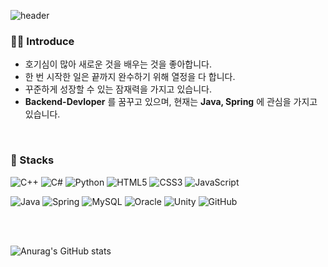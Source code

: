 

<!--
**choijoohee213/choijoohee213** is a ✨ _special_ ✨ repository because its `README.md` (this file) appears on your GitHub profile.

Here are some ideas to get you started:

- 🔭 I’m currently working on ...
- 🌱 I’m currently learning ...
- 👯 I’m looking to collaborate on ...
- 🤔 I’m looking for help with ...
- 💬 Ask me about ...
- 📫 How to reach me: ...
- 😄 Pronouns: ...
- ⚡ Fun fact: ...
-->

![header](https://capsule-render.vercel.app/api?type=Waving&color=FFB93F&height=200&section=header&text=JooHee%20Choi&fontSize=50&fontColor=ffffff&fontAlignY=40)
<div align="left">
  
### **🙋‍♀️ Introduce**

- 호기심이 많아 새로운 것을 배우는 것을 좋아합니다. <br>
- 한 번 시작한 일은 끝까지 완수하기 위해 열정을 다 합니다.<br>
- 꾸준하게 성장할 수 있는 잠재력을 가지고 있습니다. <br>
- **Backend-Devloper** 를 꿈꾸고 있으며, 현재는 **Java, Spring** 에 관심을 가지고 있습니다.

<br>
  
### 🔨 Stacks

![C++](https://img.shields.io/badge/c++-%2300599C.svg?style=for-the-badge&logo=c%2B%2B&logoColor=white)
![C#](https://img.shields.io/badge/c%23-%23239120.svg?style=for-the-badge&logo=c-sharp&logoColor=white)
  ![Python](https://img.shields.io/badge/python-3670A0?style=for-the-badge&logo=python&logoColor=ffdd54)
![HTML5](https://img.shields.io/badge/html5-%23E34F26.svg?style=for-the-badge&logo=html5&logoColor=white)
![CSS3](https://img.shields.io/badge/css3-%231572B6.svg?style=for-the-badge&logo=css3&logoColor=white)
![JavaScript](https://img.shields.io/badge/javascript-%23323330.svg?style=for-the-badge&logo=javascript&logoColor=%23F7DF1E)


  ![Java](https://img.shields.io/badge/java-%23ED8B00.svg?style=for-the-badge&logo=java&logoColor=white)
  ![Spring](https://img.shields.io/badge/spring-%236DB33F.svg?style=for-the-badge&logo=spring&logoColor=white)
  ![MySQL](https://img.shields.io/badge/mysql-%2300f.svg?style=for-the-badge&logo=mysql&logoColor=white)
  ![Oracle](https://img.shields.io/badge/Oracle-F80000?style=for-the-badge&logo=oracle&logoColor=white)
  ![Unity](https://img.shields.io/badge/unity-%23000000.svg?style=for-the-badge&logo=unity&logoColor=white)
  ![GitHub](https://img.shields.io/badge/github-%23121011.svg?style=for-the-badge&logo=github&logoColor=white)


</br><br>

![Anurag's GitHub stats](https://github-readme-stats.vercel.app/api?username=choijoohee213&theme=buefy&show_icons=true)


</div>

